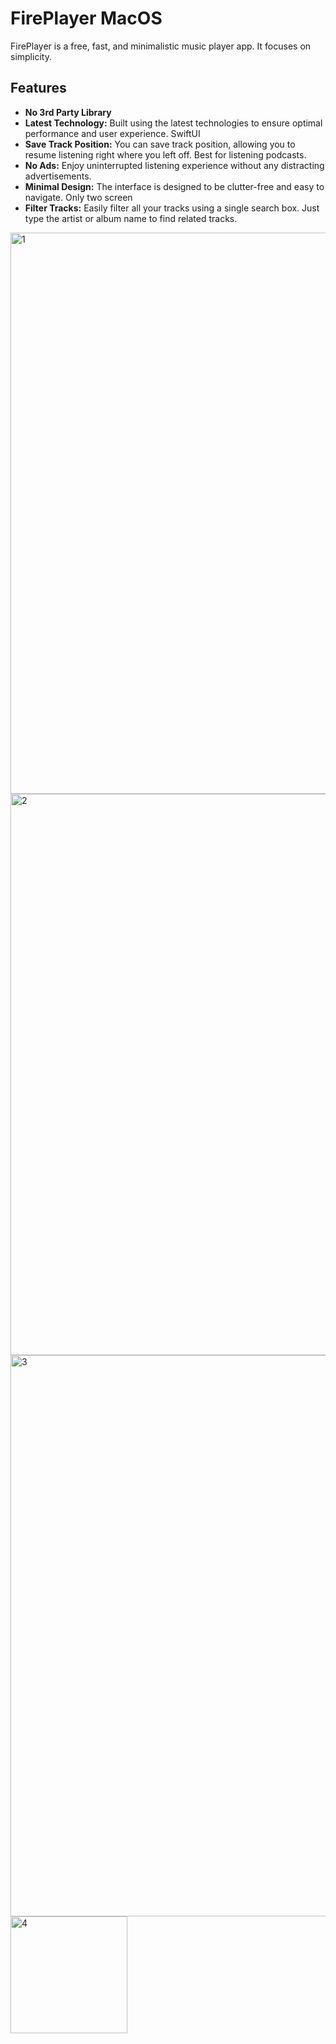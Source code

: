 # FirePlayer MacOS

FirePlayer is a free, fast, and minimalistic music player app. It focuses on simplicity.

## Features

+ **No 3rd Party Library**
+ **Latest Technology:** Built using the latest technologies to ensure optimal performance and user experience. SwiftUI
+ **Save Track Position:** You can save track position, allowing you to resume listening right where you left off. Best for listening podcasts.
+ **No Ads:** Enjoy uninterrupted listening experience without any distracting advertisements.
+ **Minimal Design:** The interface is designed to be clutter-free and easy to navigate. Only two screen
+ **Filter Tracks:** Easily filter all your tracks using a single search box. Just type the artist or album name to find related tracks.

<img width="898" alt="1" src="https://github.com/alperozturk96/FirePlayer/assets/67455295/61c020e0-6ba1-4b5c-a9ac-c296d9ab2458">
<img width="898" alt="2" src="https://github.com/alperozturk96/FirePlayer/assets/67455295/37133717-11e1-4f00-8ad4-4de2a2ac85a1">
<img width="898" alt="3" src="https://github.com/alperozturk96/FirePlayer/assets/67455295/b59a297b-3bb6-479e-9e72-2b73ad24d5d0">
<img width="187" alt="4" src="https://github.com/alperozturk96/FirePlayer/assets/67455295/8e1189a3-338f-4d80-8f09-15eee74a6441">
